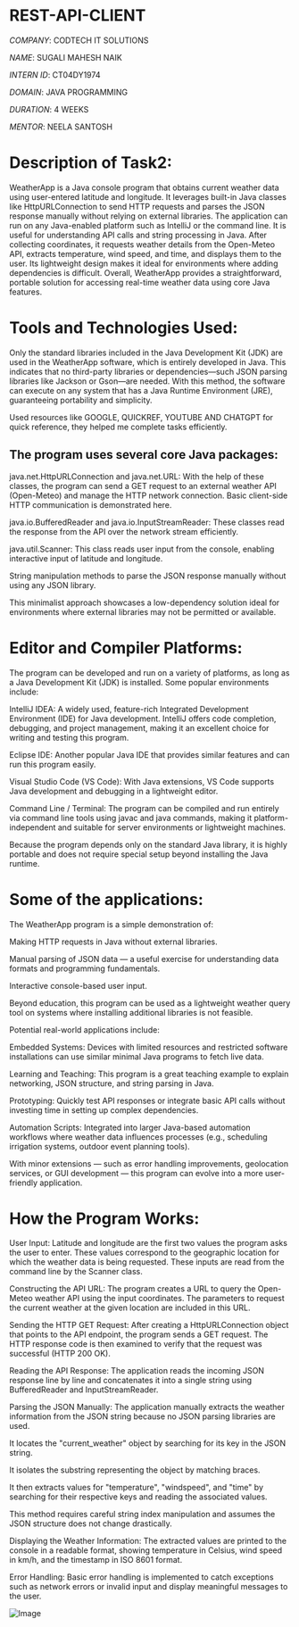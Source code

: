 # REST-API-CLIENT

*COMPANY*: CODTECH IT SOLUTIONS

*NAME*: SUGALI MAHESH NAIK

*INTERN ID*: CT04DY1974

*DOMAIN*: JAVA PROGRAMMING

*DURATION*: 4 WEEKS

*MENTOR*: NEELA SANTOSH

# Description of Task2:

WeatherApp is a Java console program that obtains current weather data using user-entered latitude and longitude. It leverages built-in Java classes like HttpURLConnection to send HTTP requests and parses the JSON response manually without relying on external libraries. The application can run on any Java-enabled platform such as IntelliJ or the command line. It is useful for understanding API calls and string processing in Java. After collecting coordinates, it requests weather details from the Open-Meteo API, extracts temperature, wind speed, and time, and displays them to the user. Its lightweight design makes it ideal for environments where adding dependencies is difficult. Overall, WeatherApp provides a straightforward, portable solution for accessing real-time weather data using core Java features.

# Tools and Technologies Used:

Only the standard libraries included in the Java Development Kit (JDK) are used in the WeatherApp software, which is entirely developed in Java.  This indicates that no third-party libraries or dependencies—such JSON parsing libraries like Jackson or Gson—are needed.  With this method, the software can execute on any system that has a Java Runtime Environment (JRE), guaranteeing portability and simplicity.

Used resources like GOOGLE, QUICKREF, YOUTUBE AND CHATGPT for quick reference, they helped me complete tasks efficiently.

## The program uses several core Java packages:

java.net.HttpURLConnection and java.net.URL: With the help of these classes, the program can send a GET request to an external weather API (Open-Meteo) and manage the HTTP network connection.  Basic client-side HTTP communication is demonstrated here.

java.io.BufferedReader and java.io.InputStreamReader: These classes read the response from the API over the network stream efficiently.

java.util.Scanner: This class reads user input from the console, enabling interactive input of latitude and longitude.

String manipulation methods to parse the JSON response manually without using any JSON library.

This minimalist approach showcases a low-dependency solution ideal for environments where external libraries may not be permitted or available.

# Editor and Compiler Platforms:

The program can be developed and run on a variety of platforms, as long as a Java Development Kit (JDK) is installed. Some popular environments include:

IntelliJ IDEA: A widely used, feature-rich Integrated Development Environment (IDE) for Java development. IntelliJ offers code completion, debugging, and project management, making it an excellent choice for writing and testing this program.

Eclipse IDE: Another popular Java IDE that provides similar features and can run this program easily.

Visual Studio Code (VS Code): With Java extensions, VS Code supports Java development and debugging in a lightweight editor.

Command Line / Terminal: The program can be compiled and run entirely via command line tools using javac and java commands, making it platform-independent and suitable for server environments or lightweight machines.

Because the program depends only on the standard Java library, it is highly portable and does not require special setup beyond installing the Java runtime.

# Some of the applications:

The WeatherApp program is a simple demonstration of:

Making HTTP requests in Java without external libraries.

Manual parsing of JSON data — a useful exercise for understanding data formats and programming fundamentals.

Interactive console-based user input.

Beyond education, this program can be used as a lightweight weather query tool on systems where installing additional libraries is not feasible.

Potential real-world applications include:

Embedded Systems: Devices with limited resources and restricted software installations can use similar minimal Java programs to fetch live data.

Learning and Teaching: This program is a great teaching example to explain networking, JSON structure, and string parsing in Java.

Prototyping: Quickly test API responses or integrate basic API calls without investing time in setting up complex dependencies.

Automation Scripts: Integrated into larger Java-based automation workflows where weather data influences processes (e.g., scheduling irrigation systems, outdoor event planning tools).

With minor extensions — such as error handling improvements, geolocation services, or GUI development — this program can evolve into a more user-friendly application.

# How the Program Works:

User Input:
Latitude and longitude are the first two values the program asks the user to enter. These values correspond to the geographic location for which the weather data is being requested.  These inputs are read from the command line by the Scanner class.

Constructing the API URL:
The program creates a URL to query the Open-Meteo weather API using the input coordinates.  The parameters to request the current weather at the given location are included in this URL.

Sending the HTTP GET Request:
After creating a HttpURLConnection object that points to the API endpoint, the program sends a GET request.  The HTTP response code is then examined to verify that the request was successful (HTTP 200 OK).

Reading the API Response:
The application reads the incoming JSON response line by line and concatenates it into a single string using BufferedReader and InputStreamReader.

Parsing the JSON Manually:
The application manually extracts the weather information from the JSON string because no JSON parsing libraries are used.

It locates the "current_weather" object by searching for its key in the JSON string.

It isolates the substring representing the object by matching braces.

It then extracts values for "temperature", "windspeed", and "time" by searching for their respective keys and reading the associated values.

This method requires careful string index manipulation and assumes the JSON structure does not change drastically.

Displaying the Weather Information:
The extracted values are printed to the console in a readable format, showing temperature in Celsius, wind speed in km/h, and the timestamp in ISO 8601 format.

Error Handling:
Basic error handling is implemented to catch exceptions such as network errors or invalid input and display meaningful messages to the user.

![Image](https://github.com/user-attachments/assets/ae8f7ea9-c43a-4d00-acad-f3b5a1dcd136)
